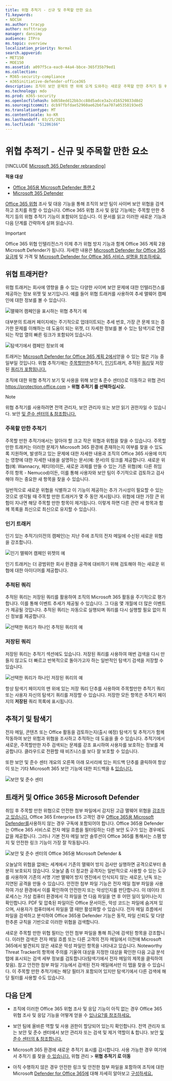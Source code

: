 ```yaml
---
title: 위협 추적기 - 신규 및 주목할 만한 요소
f1.keywords:
- NOCSH
ms.author: tracyp
author: msfttracyp
manager: dansimp
audience: ITPro
ms.topic: overview
localization_priority: Normal
search.appverid:
- MET150
- MOE150
ms.assetid: a097f5ca-eac0-44a4-bbce-365f35b79ed1
ms.collection:
- M365-security-compliance
- m365initiative-defender-office365
description: 조직이 보안 문제의 맨 위에 오게 도와주는 새로운 주목할 만한 추적기 등 위협 추적기에 대해 자세히 알아보습니다.
ms.technology: mdo
ms.prod: m365-security
ms.openlocfilehash: bd658edd12bb3cc88d5adce3a2cd16529833d8d2
ms.sourcegitcommit: dcb97fbfdae52960ae62b6faa707a05358193ed5
ms.translationtype: MT
ms.contentlocale: ko-KR
ms.lasthandoff: 03/25/2021
ms.locfileid: "51206166"
---
```

# <a name="threat-trackers---new-and-noteworthy"></a>위협 추적기 - 신규 및 주목할 만한 요소

[!INCLUDE [Microsoft 365 Defender rebranding](../includes/microsoft-defender-for-office.md)]

**적용 대상**
- [Office 365용 Microsoft Defender 플랜 2](defender-for-office-365.md)
- [Microsoft 365 Defender](../defender/microsoft-365-defender.md)

[Office 365 위협](office-365-ti.md) 조사 및 대응 기능을 통해 조직의 보안 팀이 사이버 보안 위협을 검색하고 조치를 취할 수 있습니다. Office 365 위협 조사 및 응답 기능에는 주목할 만한 추적기 등의 위협 추적기 기능이 포함되어 있습니다. 이 문서를 읽고 이러한 새로운 기능과 다음 단계를 간략하게 살펴 읽습니다.

> [!IMPORTANT]
> Office 365 위협 인텔리전스가 이제 추가 위협 방지 기능과 함께 Office 365 계획 2용 Microsoft Defender가 됩니다. 자세한 내용은 [Microsoft Defender for Office 365 요금제](https://products.office.com/exchange/advance-threat-protection) 및 가격 및 [Microsoft Defender for Office 365 서비스 설명을 참조하세요.](/office365/servicedescriptions/office-365-advanced-threat-protection-service-description)

## <a name="what-are-threat-trackers"></a>위협 트래커란?

위협 트래커는 회사에 영향을 줄 수 있는 다양한 사이버 보안 문제에 대한 인텔리전스를 제공하는 정보 위젯 및 보기입니다. 예를 들어 위협 트래커를 사용하여 추세 맬웨어 캠페인에 대한 정보를 볼 수 있습니다.

![맬웨어 캠페인을 표시하는 위협 추적기 예](../../media/a883b5ac-8e2b-469a-90e0-f8ad39bb63b7.png)

대부분의 트래커 페이지에는 주기적으로 업데이트되는 추세 번호, 가장 큰 문제 또는 증가한 문제를 이해하는 데 도움이  되는 위젯, 더 자세한 정보를 볼 수 있는 탐색기로 연결되는 작업 열의 빠른 링크가 포함되어 있습니다.

![탐색기에서 캠페인 정보의 예](../../media/e426f220-fdcb-4dd9-99a2-db97dbcf71d5.png)

트래커는 [Microsoft Defender for Office 365 계획 2에서](office-365-ti.md)얻을 수 있는 많은 기능 중 일부일 것입니다. 위협 추적기에는 [주목할만한](#noteworthy-trackers)추적기, [인기](#trending-trackers)트래커, 추적된 [쿼리](#tracked-queries)및 저장된 [쿼리가 포함됩니다.](#saved-queries)

조직에 대한 위협 추적기 보기 및 사용을 위해 보안 & 준수 센터()로 이동하고 위협 관리 <https://protection.office.com>  \> **위협 추적기 를 선택하십시오.**

> [!NOTE]
> 위협 추적기를 사용하려면 전역 관리자, 보안 관리자 또는 보안 읽기 권한자일 수 있습니다. 보안 [및 준수 센터의 & 참조합니다.](permissions-in-the-security-and-compliance-center.md)

### <a name="noteworthy-trackers"></a>주목할 만한 추적기

주목할 만한 추적기에서는 알아야 할 크고 작은 위협과 위험을 찾을 수 있습니다. 주목할 만한 트래커는 이러한 문제가 Microsoft 365 환경에 존재하는지 여부를 찾을 수 있도록 지원하며, 발생하고 있는 문제에 대한 자세한 내용과 조직의 Office 365 사용에 미치는 영향에 대한 자세한 내용을 설명하는 문서(예: 문서)의 링크를 제공합니다. 새로운 위협(예: Wannacry, 페티야)이든, 새로운 과제를 만들 수 있는 기존 위협(예: 다른 취임 주의 항목 - Nemucod)이든, 이를 통해 사용자와 보안 팀이 주기적으로 검토하고 검사해야 하는 중요한 새 항목을 찾을 수 있습니다.

일반적으로 새로운 위협을 식별하고 이 기능이 제공하는 추가 가시성이 필요할 수 있는 것으로 생각될 때 주목할 만한 트래커가 몇 주 동안 게시됩니다. 위협에 대한 가장 큰 위험이 지나면 해당 주목할 만한 항목이 제거됩니다. 이렇게 하면 다른 관련 새 항목과 함께 목록을 최신으로 최신으로 유지할 수 있습니다.

### <a name="trending-trackers"></a>인기 트래커

인기 있는 추적기(이전의 캠페인)는 지난 주에 조직의 전자 메일에 수신된 새로운 위협을 강조합니다.

![인기 맬웨어 캠페인 위젯의 예](../../media/d2ccc1a0-2a1d-4e36-99b5-6766c207772f.png)

인기 트래커는 더 광범위한 회사 환경을 공격에 대비하기 위해 검토해야 하는 새로운 위협에 대한 아이디어를 제공합니다.

### <a name="tracked-queries"></a>추적된 쿼리

추적된 쿼리는 저장된 쿼리를 활용하여 조직의 Microsoft 365 활동을 주기적으로 평가합니다. 이를 통해 이벤트 추세가 제공될 수 있습니다. 그 다음 몇 개월에 더 많은 이벤트가 제공될 것입니다. 추적된 쿼리는 자동으로 실행되며 쿼리를 다시 실행할 필요 없이 최신 정보를 제공합니다.

![선택한 쿼리가 하나인 추적된 쿼리의 예](../../media/0c556174-06eb-4ae5-b32a-5ff76b9e4f13.png)

### <a name="saved-queries"></a>저장된 쿼리

저장된 쿼리는 추적기 섹션에도 있습니다. 저장된 쿼리를 사용하여 매번 검색을 다시 만들지 않고도 더 빠르고 반복적으로 돌아가고자 하는 일반적인 탐색기 검색을 저장할 수 있습니다.

![선택한 쿼리가 하나인 저장된 쿼리의 예](../../media/188cf3ff-58f1-41ea-81aa-76158d8f40c3.png)

항상 탐색기 페이지의 맨 위에 있는 저장 쿼리 단추를 사용하여  주목할만한 추적기 쿼리 또는 사용자 자신의 탐색기 쿼리를 저장할 수 있습니다. 저장한 모든 항목은 추적기 페이지의 **저장된** 쿼리 목록에 표시됩니다.

## <a name="trackers-and-explorer"></a>추적기 및 탐색기

전자 메일, 콘텐츠 또는 Office 활동을 검토하는지(출시 예정) 탐색기 및 추적기가 함께 작동하여 보안 위험과 위협을 조사하고 추적하는 데 도움을 줄 수 있습니다. 추적기에서 새로운, 주목할만한 자주 검색되는 문제를 강조 표시하여 사용자를 보호하는 정보를 제공합니다. 클라우드로 전환할 때 비즈니스를 보다 잘 보호할 수 있습니다.

또한 보안 및 준수 센터 개요의 오른쪽 아래 모서리에 있는 피드백 단추를 클릭하여 항상 이 또는 기타 Microsoft 365 보안 기능에 대한 피드백을 & [있습니다.](https://support.microsoft.com/office/a5f2fd18-b029-4257-b5a8-ae83e7768c85) 

![보안 및 준수 센터](../../media/86c330db-8132-4150-8475-220258fe04fb.png)

## <a name="trackers-and-microsoft-defender-for-office-365"></a>트래커 및 Office 365용 Microsoft Defender

취임 후 주목할 만한 위협으로 안전한 첨부 파일에서 감지된 고급 맬웨어 위협을 [강조하고 있습니다.](safe-attachments.md) Office 365 Enterprise E5 고객인 경우 [Office 365용 Microsoft Defender를](defender-for-office-365.md)사용하지 않는 경우 구독에 포함되어야 합니다. Office 365용 Defender는 Office 365 서비스로 전자 메일 흐름을 필터링하는 다른 보안 도구가 있는 경우에도 값을 제공합니다. 그러나 기본 전자 [](safe-links.md) 메일 보안 솔루션이 Office 365를 통해서는 스팸 방지 및 안전한 링크 기능이 가장 잘 작동됩니다.

![보안 및 준수 센터의 Office 365용 Microsoft Defender &](../../media/cee70d07-f0c1-459b-843c-2d10c253349f.png)

오늘날의 위협을 없애는 세계에서 기존의 맬웨어 방지 검사만 실행하면 공격으로부터 충분히 보호되지 않습니다. 오늘날 좀 더 정교한 공격자는 일반적으로 사용할 수 있는 도구를 사용하여 기존의 서명 기반 맬웨어 방지 엔진에서 인식되지 않는 새로운, 난독 또는 지연된 공격을 만들 수 있습니다. 안전한 첨부 파일 기능은 전자 메일 첨부 파일을 사용하여 가상 환경에서 이를 확인하여 안전한지 또는 악성인지를 판단합니다. 이 데이타 프로세스는 가상 컴퓨터 환경에서 각 파일을 연 다음 파일을 연 후 어떤 일이 일어나는지 확인합니다. PDF 및 압축된 파일이든 Office 문서이든, 악성 코드는 파일에 숨겨져 있으며, 사용자가 컴퓨터에서 파일을 열 때만 활성화할 수 있습니다. 전자 메일 흐름에서 파일을 검색하고 분석하여 Office 365용 Defender 기능은 동작, 파일 신뢰도 및 다양한추론 규칙을 기반으로 이러한 위협을 검색합니다.

새로운 주목할 만한 위협 필터는 안전 첨부 파일을 통해 최근에 검색된 항목을 강조합니다. 이러한 검색은 전자 메일 흐름 또는 다른 고객의 전자 메일에서 이전에 Microsoft 365에서 발견되지 않은 새로운 악성 파일인 항목을 나타내고 있습니다. Noteworthy Threat Tracker의 항목에 주의를 기울여 대상을 지정한 대상을 확인한 다음 고급 분석 탭에 표시되는 검색 세부 정보를 검토합니다(탐색기에서 전자 메일의 제목을 클릭하여 찾음). 참고 안전한 첨부 파일 기능에서 검색된 전자 메일에서만 이 탭을 찾을 수 있습니다. 이 주목할 만한 추적기에는 해당 필터가 포함되어 있지만 탐색기에서 다른 검색에 해당 필터를 사용할 수도 있습니다.

## <a name="next-steps"></a>다음 단계

- 조직에 이러한 Office 365 위협 조사 및 응답 기능이 아직 없는 경우 Office 365 위협 조사 및 응답 기능을 어떻게 얻을 수 [있나요?를 참조하세요.](office-365-ti.md)

- 보안 팀에 올바른 역할 및 사용 권한이 할당되어 있는지 확인합니다. 전역 관리자 또는 보안 및 준수 센터에서 보안 관리자 또는 검색 및 제거 역할이 & 합니다. 보안 [및 준수 센터의 & 참조합니다.](permissions-in-the-security-and-compliance-center.md)

- Microsoft 365 환경에 새로운 추적기 표시를 감시합니다. 사용 가능한 경우 여기에서 추적기 를 찾을 [수 있습니다.](https://protection.office.com/) 위협  관리 \> **위협 추적기 로 이동**

- 아직 수행하지 않은 경우 안전한 링크 및 안전한 첨부 파일을 포함하여 조직에 대한 Microsoft [](safe-links.md) [Defender for Office 365에](defender-for-office-365.md) 대해 자세히 알아보고 [구성하세요.](safe-attachments.md)
